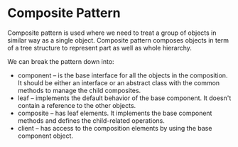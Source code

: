 # Composite Pattern

Composite pattern is used where we need to treat a group of objects in similar way as a single object. Composite pattern composes objects in term of a tree structure to represent part as well as whole hierarchy.

We can break the pattern down into:

- component – is the base interface for all the objects in the composition. It should be either an interface or an abstract class with the common methods to manage the child composites.
- leaf – implements the default behavior of the base component. It doesn't contain a reference to the other objects.
- composite – has leaf elements. It implements the base component methods and defines the child-related operations.
- client – has access to the composition elements by using the base component object.